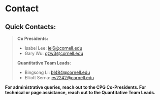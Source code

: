 # Contact

## Quick Contacts:

> **Co Presidents:**
> - Isabel Lee: iel6@cornell.edu
> - Gary Wu: gzw3@cornell.edu
> 
> **Quantitative Team Leads:**
> - Bingsong Li: bl484@cornell.edu
> - Elliott Serna: es2242@cornell.edu

**For administrative queries, reach out to the CPG Co-Presidents. For technical or page assistance, reach out to the Quantitative Team Leads.**